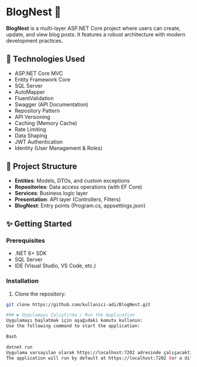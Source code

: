 # BlogNest 📝

**BlogNest** is a multi-layer ASP.NET Core project where users can create, update, and view blog posts. It features a robust architecture with modern development practices.

## 🔧 Technologies Used

- ASP.NET Core MVC  
- Entity Framework Core  
- SQL Server  
- AutoMapper  
- FluentValidation  
- Swagger (API Documentation)  
- Repository Pattern  
- API Versioning  
- Caching (Memory Cache)  
- Rate Limiting  
- Data Shaping  
- JWT Authentication  
- Identity (User Management & Roles)

## 📁 Project Structure

- **Entities**: Models, DTOs, and custom exceptions  
- **Repositories**: Data access operations (with EF Core)  
- **Services**: Business logic layer  
- **Presentation**: API layer (Controllers, Filters)  
- **BlogNest**: Entry points (Program.cs, appsettings.json)

## ✨ Getting Started

### Prerequisites
- .NET 6+ SDK
- SQL Server
- IDE (Visual Studio, VS Code, etc.)

### Installation

1. Clone the repository:
```bash
git clone https://github.com/kullanici-adi/BlogNest.git

### ▶️ Uygulamayı Çalıştırma / Run the Application
Uygulamayı başlatmak için aşağıdaki komutu kullanın:
Use the following command to start the application:

Bash

dotnet run
Uygulama varsayılan olarak https://localhost:7202 adresinde çalışacaktır (veya yapılandırmanıza göre farklı bir port).
The application will run by default at https://localhost:7202 (or a different port based on your configuration).
